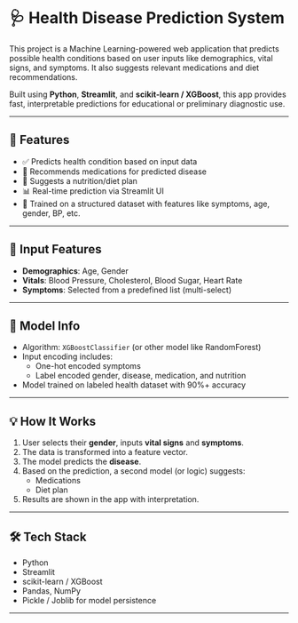 # 🩺 Health Disease Prediction System

This project is a Machine Learning-powered web application that predicts possible health conditions based on user inputs like demographics, vital signs, and symptoms. It also suggests relevant medications and diet recommendations.

Built using **Python**, **Streamlit**, and **scikit-learn / XGBoost**, this app provides fast, interpretable predictions for educational or preliminary diagnostic use.

---

## 🚀 Features

- ✅ Predicts health condition based on input data
- 💊 Recommends medications for predicted disease
- 🥗 Suggests a nutrition/diet plan
- 📊 Real-time prediction via Streamlit UI
- 📁 Trained on a structured dataset with features like symptoms, age, gender, BP, etc.

---

## 📂 Input Features

- **Demographics**: Age, Gender  
- **Vitals**: Blood Pressure, Cholesterol, Blood Sugar, Heart Rate  
- **Symptoms**: Selected from a predefined list (multi-select)

---

## 🧠 Model Info

- Algorithm: `XGBoostClassifier` (or other model like RandomForest)
- Input encoding includes:
  - One-hot encoded symptoms
  - Label encoded gender, disease, medication, and nutrition
- Model trained on labeled health dataset with 90%+ accuracy

---

## 💡 How It Works

1. User selects their **gender**, inputs **vital signs** and **symptoms**.
2. The data is transformed into a feature vector.
3. The model predicts the **disease**.
4. Based on the prediction, a second model (or logic) suggests:
   - Medications
   - Diet plan
5. Results are shown in the app with interpretation.

---

## 🛠️ Tech Stack

- Python
- Streamlit
- scikit-learn / XGBoost
- Pandas, NumPy
- Pickle / Joblib for model persistence

---
